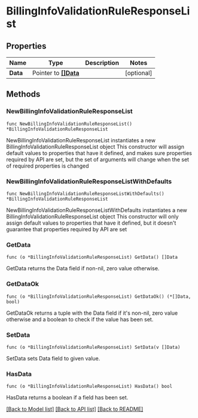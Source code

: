 # BillingInfoValidationRuleResponseList

## Properties

Name | Type | Description | Notes
------------ | ------------- | ------------- | -------------
**Data** | Pointer to [**[]Data**](Data.md) |  | [optional] 

## Methods

### NewBillingInfoValidationRuleResponseList

`func NewBillingInfoValidationRuleResponseList() *BillingInfoValidationRuleResponseList`

NewBillingInfoValidationRuleResponseList instantiates a new BillingInfoValidationRuleResponseList object
This constructor will assign default values to properties that have it defined,
and makes sure properties required by API are set, but the set of arguments
will change when the set of required properties is changed

### NewBillingInfoValidationRuleResponseListWithDefaults

`func NewBillingInfoValidationRuleResponseListWithDefaults() *BillingInfoValidationRuleResponseList`

NewBillingInfoValidationRuleResponseListWithDefaults instantiates a new BillingInfoValidationRuleResponseList object
This constructor will only assign default values to properties that have it defined,
but it doesn't guarantee that properties required by API are set

### GetData

`func (o *BillingInfoValidationRuleResponseList) GetData() []Data`

GetData returns the Data field if non-nil, zero value otherwise.

### GetDataOk

`func (o *BillingInfoValidationRuleResponseList) GetDataOk() (*[]Data, bool)`

GetDataOk returns a tuple with the Data field if it's non-nil, zero value otherwise
and a boolean to check if the value has been set.

### SetData

`func (o *BillingInfoValidationRuleResponseList) SetData(v []Data)`

SetData sets Data field to given value.

### HasData

`func (o *BillingInfoValidationRuleResponseList) HasData() bool`

HasData returns a boolean if a field has been set.


[[Back to Model list]](../README.md#documentation-for-models) [[Back to API list]](../README.md#documentation-for-api-endpoints) [[Back to README]](../README.md)


